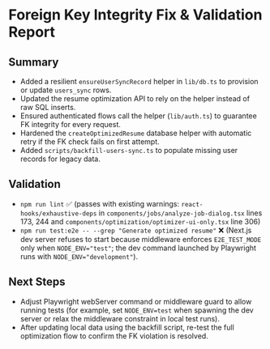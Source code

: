 # Foreign Key Integrity Fix & Validation Report

## Summary
- Added a resilient `ensureUserSyncRecord` helper in `lib/db.ts` to provision or update `users_sync` rows.
- Updated the resume optimization API to rely on the helper instead of raw SQL inserts.
- Ensured authenticated flows call the helper (`lib/auth.ts`) to guarantee FK integrity for every request.
- Hardened the `createOptimizedResume` database helper with automatic retry if the FK check fails on first attempt.
- Added `scripts/backfill-users-sync.ts` to populate missing user records for legacy data.

## Validation
- `npm run lint` ✅ (passes with existing warnings: `react-hooks/exhaustive-deps` in `components/jobs/analyze-job-dialog.tsx` lines 173, 244 and `components/optimization/optimizer-ui-only.tsx` line 306)
- `npm run test:e2e -- --grep "Generate optimized resume"` ❌ (Next.js dev server refuses to start because middleware enforces `E2E_TEST_MODE` only when `NODE_ENV="test"`; the dev command launched by Playwright runs with `NODE_ENV="development"`).

## Next Steps
- Adjust Playwright webServer command or middleware guard to allow running tests (for example, set `NODE_ENV=test` when spawning the dev server or relax the middleware constraint in local test runs).
- After updating local data using the backfill script, re-test the full optimization flow to confirm the FK violation is resolved.

